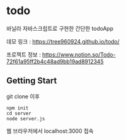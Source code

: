 # todo
바닐라 자바스크립트로 구현한 간단한 todoApp

데모 링크 : <https://tree960924.github.io/todo/>

프로젝트 정보 : <https://www.notion.so/Todo-72f61a95ff2b4c48ad9bb19ad8912345>


## Getting Start
git clone 이후

    npm init
    cd server
    node server.js

웹 브라우저에서 localhost:3000 접속

